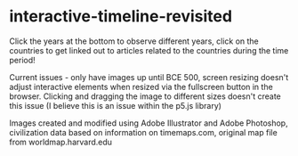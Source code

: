 # interactive-timeline-revisited
Click the years at the bottom to observe different years, click on the countries to get linked out to articles related to the countries during the time period!

Current issues - only have images up until BCE 500, screen resizing doesn't adjust interactive elements when resized via the fullscreen button in the browser. Clicking and dragging the image to different sizes doesn't create this issue (I believe this is an issue within the p5.js library)

Images created and modified using Adobe Illustrator and Adobe Photoshop, civilization data based on information on timemaps.com, original map file from worldmap.harvard.edu
